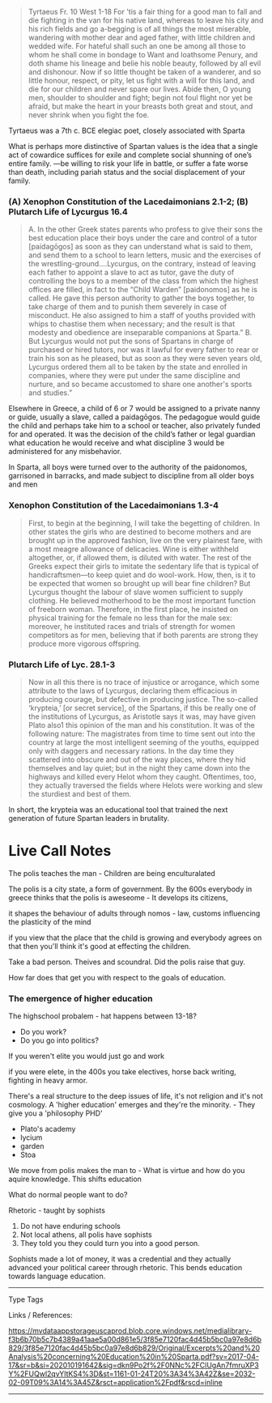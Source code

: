 > Tyrtaeus Fr. 10 West 1-18 For 'tis a fair thing for a good man to fall and die fighting in the van for his native land, whereas to leave his city and his rich fields and go a-begging is of all things the most miserable, wandering with mother dear and aged father, with little children and wedded wife. For hateful shall such an one be among all those to whom he shall come in bondage to Want and loathsome Penury, and doth shame his lineage and belie his noble beauty, followed by all evil and dishonour. Now if so little thought be taken of a wanderer, and so little honour, respect, or pity, let us fight with a will for this land, and die for our children and never spare our lives. Abide then, O young men, shoulder to shoulder and fight; begin not foul flight nor yet be afraid, but make the heart in your breasts both great and stout, and never shrink when you fight the foe.

Tyrtaeus was a 7th c. BCE elegiac poet, closely associated with Sparta

 What is perhaps more distinctive of Spartan values is the idea that a single act of cowardice suffices for exile and complete social shunning of one’s entire family. —be willing to risk your life in battle, or suffer a fate worse than death, including pariah status and the social displacement of your family.

### (A) Xenophon Constitution of the Lacedaimonians 2.1-2; (B) Plutarch Life of Lycurgus 16.4 

> A. In the other Greek states parents who profess to give their sons the best education place their boys under the care and control of a tutor [paidagōgos] as soon as they can understand what is said to them, and send them to a school to learn letters, music and the exercises of the wrestling-ground....Lycurgus, on the contrary, instead of leaving each father to appoint a slave to act as tutor, gave the duty of controlling the boys to a member of the class from which the highest offices are filled, in fact to the “Child Warden” [paidonomos] as he is called. He gave this person authority to gather the boys together, to take charge of them and to punish them severely in case of misconduct. He also assigned to him a staff of youths provided with whips to chastise them when necessary; and the result is that modesty and obedience are inseparable companions at Sparta.” B. But Lycurgus would not put the sons of Spartans in charge of purchased or hired tutors, nor was it lawful for every father to rear or train his son as he pleased, but as soon as they were seven years old, Lycurgus ordered them all to be taken by the state and enrolled in companies, where they were put under the same discipline and nurture, and so became accustomed to share one another's sports and studies.”

Elsewhere in Greece, a child of 6 or 7 would be assigned to a private nanny or guide, usually a slave, called a paidagōgos.  The pedagogue would guide the child and perhaps take him to a school or teacher, also privately funded for and operated. It was the decision of the child’s father or legal guardian what education he would receive and what discipline 3 would be administered for any misbehavior.

In Sparta, all boys were turned over to the authority of the paidonomos, garrisoned in barracks, and made subject to discipline from all older boys and men

### Xenophon Constitution of the Lacedaimonians 1.3-4

> First, to begin at the beginning, I will take the begetting of children. In other states the girls who are destined to become mothers and are brought up in the approved fashion, live on the very plainest fare, with a most meagre allowance of delicacies. Wine is either withheld altogether, or, if allowed them, is diluted with water. The rest of the Greeks expect their girls to imitate the sedentary life that is typical of handicraftsmen—to keep quiet and do wool-work. How, then, is it to be expected that women so brought up will bear fine children? But Lycurgus thought the labour of slave women sufficient to supply clothing. He believed motherhood to be the most important function of freeborn woman. Therefore, in the first place, he insisted on physical training for the female no less than for the male sex: moreover, he instituted races and trials of strength for women competitors as for men, believing that if both parents are strong they produce more vigorous offspring.

### Plutarch Life of Lyc. 28.1-3

> Now in all this there is no trace of injustice or arrogance, which some attribute to the laws of Lycurgus, declaring them efficacious in producing courage, but defective in producing justice. The so-called ‘krypteia,’ [or secret service], of the Spartans, if this be really one of the institutions of Lycurgus, as Aristotle says it was, may have given Plato also1 this opinion of the man and his constitution. It was of the following nature: The magistrates from time to time sent out into the country at large the most intelligent seeming of the youths, equipped only with daggers and necessary rations. In the day time they scattered into obscure and out of the way places, where they hid themselves and lay quiet; but in the night they came down into the highways and killed every Helot whom they caught. Oftentimes, too, they actually traversed the fields where Helots were working and slew the sturdiest and best of them.

In short, the krypteia was an educational tool that trained the next generation of future Spartan leaders in brutality.

# Live Call Notes

The polis teaches the man - Children are being enculturalated 

The polis is a city state, a form of government. By the 600s everybody in greece thinks that the polis is aweseome - It develops its citizens, 

it shapes the behaviour of adults through nomos - law, customs influencing the plasticity of the mind

if you view that the place that the child is growing and everybody agrees on that then you'll think it's good at effecting the children. 

Take a bad person. Theives and scoundral. Did the polis raise that guy. 

How far does that get you with respect to the goals of education. 

### The emergence of higher education

The highschool probalem - hat happens between 13-18?
- Do you work?
- Do you go into politics?

If you weren't elite you would just go and work

if you were elete, in the 400s you take electives, horse back writing, fighting in heavy armor.

There's a real structure to the deep issues of life, it's not religion and it's not cosmology.
A 'higher education' emerges and they're the minority. - They give you a 'philosophy PHD' 

- Plato's academy
- lycium
- garden
- Stoa 

We move from polis makes the man to - What is virtue and how do you aquire knowledge.
This shifts education

What do normal people want to do?

Rhetoric - taught by sophists
1. Do not have enduring schools
2. Not local athens, all polis have sophists
3. They told you they could turn you into a good person.

Sophists made a lot of money, it was a credential and they actually advanced your political career through rhetoric. This bends education towards language education. 




---
Type 
Tags 

Links / References:

https://mvdataappstorageuscaprod.blob.core.windows.net/medialibrary-f3b6b70b5c7b4389a41aae5a00d861e5/3f85e7120fac4d45b5bc0a97e8d6b829/3f85e7120fac4d45b5bc0a97e8d6b829/Original/Excerpts%20and%20Analysis%20concerning%20Education%20in%20Sparta.pdf?sv=2017-04-17&sr=b&si=202010191642&sig=dkn9Po2f%2F0NNc%2FClUgAn7fmruXP3Y%2FUQwl2qvYltKS4%3D&st=1161-01-24T20%3A34%3A42Z&se=2032-02-09T09%3A14%3A45Z&rsct=application%2Fpdf&rscd=inline

---